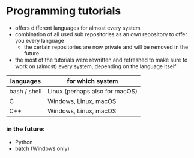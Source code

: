 #   Programming tutorials

-   offers different languages for almost every system
-   combination of all used sub repositories as an own repository to offer you every language
    -   the certain repositories are now private and will be removed in the future
-   the most of the tutorials were rewritten and refreshed to make sure to work on (almost) every system, depending on the language itself

| languages | for which system |
| - | - |
| bash / shell | Linux (perhaps also for macOS) |
| C | Windows, Linux, macOS |
| C++ | Windows, Linux, macOS |

### in the future:
-   Python
-   batch (Windows only)